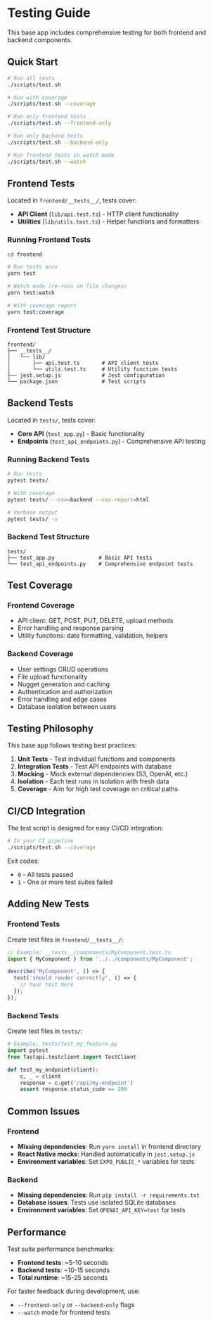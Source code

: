 # Testing Guide

This base app includes comprehensive testing for both frontend and backend components.

## Quick Start

```bash
# Run all tests
./scripts/test.sh

# Run with coverage
./scripts/test.sh --coverage

# Run only frontend tests
./scripts/test.sh --frontend-only

# Run only backend tests
./scripts/test.sh --backend-only

# Run frontend tests in watch mode
./scripts/test.sh --watch
```

## Frontend Tests

Located in `frontend/__tests__/`, tests cover:

- **API Client** (`lib/api.test.ts`) - HTTP client functionality
- **Utilities** (`lib/utils.test.ts`) - Helper functions and formatters

### Running Frontend Tests

```bash
cd frontend

# Run tests once
yarn test

# Watch mode (re-runs on file changes)
yarn test:watch

# With coverage report
yarn test:coverage
```

### Frontend Test Structure

```
frontend/
├── __tests__/
│   └── lib/
│       ├── api.test.ts       # API client tests
│       └── utils.test.ts     # Utility function tests
├── jest.setup.js             # Jest configuration
└── package.json              # Test scripts
```

## Backend Tests

Located in `tests/`, tests cover:

- **Core API** (`test_app.py`) - Basic functionality
- **Endpoints** (`test_api_endpoints.py`) - Comprehensive API testing

### Running Backend Tests

```bash
# Run tests
pytest tests/

# With coverage
pytest tests/ --cov=backend --cov-report=html

# Verbose output
pytest tests/ -v
```

### Backend Test Structure

```
tests/
├── test_app.py              # Basic API tests
└── test_api_endpoints.py    # Comprehensive endpoint tests
```

## Test Coverage

### Frontend Coverage
- API client: GET, POST, PUT, DELETE, upload methods
- Error handling and response parsing
- Utility functions: date formatting, validation, helpers

### Backend Coverage
- User settings CRUD operations
- File upload functionality
- Nugget generation and caching
- Authentication and authorization
- Error handling and edge cases
- Database isolation between users

## Testing Philosophy

This base app follows testing best practices:

1. **Unit Tests** - Test individual functions and components
2. **Integration Tests** - Test API endpoints with database
3. **Mocking** - Mock external dependencies (S3, OpenAI, etc.)
4. **Isolation** - Each test runs in isolation with fresh data
5. **Coverage** - Aim for high test coverage on critical paths

## CI/CD Integration

The test script is designed for easy CI/CD integration:

```bash
# In your CI pipeline
./scripts/test.sh --coverage
```

Exit codes:
- `0` - All tests passed
- `1` - One or more test suites failed

## Adding New Tests

### Frontend Tests

Create test files in `frontend/__tests__/`:

```typescript
// Example: __tests__/components/MyComponent.test.ts
import { MyComponent } from '../../components/MyComponent';

describe('MyComponent', () => {
  test('should render correctly', () => {
    // Your test here
  });
});
```

### Backend Tests

Create test files in `tests/`:

```python
# Example: tests/test_my_feature.py
import pytest
from fastapi.testclient import TestClient

def test_my_endpoint(client):
    c, _ = client
    response = c.get('/api/my-endpoint')
    assert response.status_code == 200
```

## Common Issues

### Frontend

- **Missing dependencies**: Run `yarn install` in frontend directory
- **React Native mocks**: Handled automatically in `jest.setup.js`
- **Environment variables**: Set `EXPO_PUBLIC_*` variables for tests

### Backend

- **Missing dependencies**: Run `pip install -r requirements.txt`
- **Database issues**: Tests use isolated SQLite databases
- **Environment variables**: Set `OPENAI_API_KEY=test` for tests

## Performance

Test suite performance benchmarks:

- **Frontend tests**: ~5-10 seconds
- **Backend tests**: ~10-15 seconds
- **Total runtime**: ~15-25 seconds

For faster feedback during development, use:
- `--frontend-only` or `--backend-only` flags
- `--watch` mode for frontend tests
